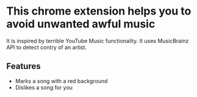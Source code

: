 # This chrome extension helps you to avoid unwanted awful music

It is inspired by terrible YouTube Music functionality.
It uses MusicBrainz API to detect contry of an artist.

## Features
 - Marks a song with a red background
 - Dislikes a song for you